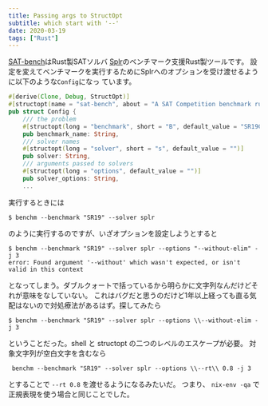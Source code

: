 ```yaml
---
title: Passing args to StructOpt
subtitle: which start with '--'
date: 2020-03-19
tags: ["Rust"]
---
```


[SAT-bench](https://github.com/shnarazk/SAT-bench)はRust製SATソルバ
[Splr](https://github.com/shnarazk/splr)のベンチマーク支援Rust製ツールです。
設定を変えてベンチマークを実行するためにSplrへのオプションを受け渡せるように以下のような`Config`になっ
ています。

```rust
#[derive(Clone, Debug, StructOpt)]
#[structopt(name = "sat-bench", about = "A SAT Competition benchmark runner")]
pub struct Config {
    /// the problem
    #[structopt(long = "benchmark", short = "B", default_value = "SR19Core")]
    pub benchmark_name: String,
    /// solver names
    #[structopt(long = "solver", short = "s", default_value = "")]
    pub solver: String,
    /// arguments passed to solvers
    #[structopt(long = "options", default_value = "")]
    pub solver_options: String,
    ...
```

実行するときには

```
$ benchm --benchmark "SR19" --solver splr
```

のように実行するのですが、いざオプションを設定しようとすると

```
$ benchm --benchmark "SR19" --solver splr --options "--without-elim" -j 3
error: Found argument '--without' which wasn't expected, or isn't valid in this context
```

となってしまう。ダブルクォートで括っているから明らかに文字列なんだけどそれが意味をなしていない。
これはバグだと思うのだけど1年以上経っても直る気配はないので対処療法があるはず。探してみたら


```
$ benchm --benchmark "SR19" --solver splr --options \\--without-elim -j 3
```

ということだった。shell と structopt の二つのレベルのエスケープが必要。
対象文字列が空白文字を含むなら

```
 benchm --benchmark "SR19" --solver splr --options \\--rt\\ 0.8 -j 3
```

とすることで `--rt 0.8` を渡せるようになるみたいだ。
つまり、 `nix-env -qa` で正規表現を使う場合と同じことでした。
